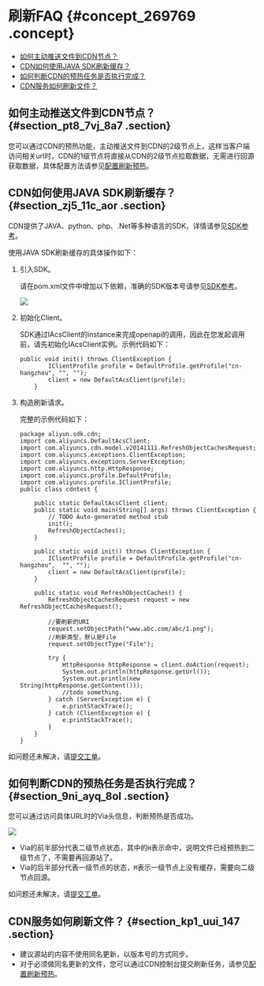 # 刷新FAQ {#concept_269769 .concept}

-   [如何主动推送文件到CDN节点？](#section_pt8_7vj_8a7)
-   [CDN如何使用JAVA SDK刷新缓存？](#section_zj5_11c_aor)
-   [如何判断CDN的预热任务是否执行完成？](#section_9ni_ayq_8ol)
-   [CDN服务如何刷新文件？](#section_kp1_uui_147)

## 如何主动推送文件到CDN节点？ {#section_pt8_7vj_8a7 .section}

您可以通过CDN的预热功能，主动推送文件到CDN的2级节点上，这样当客户端访问相关url时，CDN的1级节点将直接从CDN的2级节点拉取数据，无需进行回源获取数据，具体配置方法请参见[配置刷新预热](intl.zh-CN/服务管理/刷新预热/配置刷新和预热.md#)。

## CDN如何使用JAVA SDK刷新缓存？ {#section_zj5_11c_aor .section}

CDN提供了JAVA、python、php、.Net等多种语言的SDK，详情请参见[SDK参考](../intl.zh-CN/SDK参考/SDK参考.md#)。

使用JAVA SDK刷新缓存的具体操作如下：

1.  引入SDK。

    请在pom.xml文件中增加以下依赖，准确的SDK版本号请参见[SDK参考](../intl.zh-CN/SDK参考/SDK参考.md#)。

    ![](http://static-aliyun-doc.oss-cn-hangzhou.aliyuncs.com/assets/img/222601/156661531147741_zh-CN.png)

2.  初始化Client。

    SDK通过IAcsClient的instance来完成openapi的调用，因此在您发起调用前，请先初始化IAcsClient实例。示例代码如下：

    ``` {#codeblock_mpe_ect_hdq}
    public void init() throws ClientException {
            IClientProfile profile = DefaultProfile.getProfile("cn-hangzhou", "", "");
            client = new DefaultAcsClient(profile);
        }
    ```

3.  构造刷新请求。

    完整的示例代码如下：

    ``` {#codeblock_5x2_633_xfm}
    package aliyun.sdk.cdn;
    import com.aliyuncs.DefaultAcsClient;
    import com.aliyuncs.cdn.model.v20141111.RefreshObjectCachesRequest;
    import com.aliyuncs.exceptions.ClientException;
    import com.aliyuncs.exceptions.ServerException;
    import com.aliyuncs.http.HttpResponse;
    import com.aliyuncs.profile.DefaultProfile;
    import com.aliyuncs.profile.IClientProfile;
    public class cdntest {
    
        public static DefaultAcsClient client;
        public static void main(String[] args) throws ClientException {
            // TODO Auto-generated method stub
            init();
            RefreshObjectCaches();
        }
    
        public static void init() throws ClientException {
            IClientProfile profile = DefaultProfile.getProfile("cn-hangzhou",  "", "");
            client = new DefaultAcsClient(profile);
        }
    
        public static void RefreshObjectCaches() {
            RefreshObjectCachesRequest request = new RefreshObjectCachesRequest();
    
            //要刷新的URI
            request.setObjectPath("www.abc.com/abc/1.png");
            //刷新类型，默认是File
            request.setObjectType("File");
    
            try {
                HttpResponse httpResponse = client.doAction(request);
                System.out.println(httpResponse.getUrl());
                System.out.println(new String(httpResponse.getContent()));
                //todo something.
            } catch (ServerException e) {
                e.printStackTrace();
            } catch (ClientException e) {
                e.printStackTrace();
            }
        }
    }
    ```


如问题还未解决，请[提交工单](https://selfservice.console.aliyun.com/ticket/createIndex)。

## 如何判断CDN的预热任务是否执行完成？ {#section_9ni_ayq_8ol .section}

您可以通过访问具体URL时的Via头信息，判断预热是否成功。

![](http://static-aliyun-doc.oss-cn-hangzhou.aliyuncs.com/assets/img/222601/156661531147744_zh-CN.png)

-   Via的前半部分代表二级节点状态，其中的`H`表示命中，说明文件已经预热到二级节点了，不需要再回源站了。
-   Via的后半部分代表一级节点的状态，`M`表示一级节点上没有缓存，需要向二级节点回源。

如问题还未解决，请[提交工单](https://selfservice.console.aliyun.com/ticket/createIndex)。

## CDN服务如何刷新文件？ {#section_kp1_uui_147 .section}

-   建议源站的内容不使用同名更新，以版本号的方式同步。
-   对于必须做同名更新的文件，您可以通过CDN控制台提交刷新任务，请参见[配置刷新预热](intl.zh-CN/服务管理/刷新预热/配置刷新和预热.md#)。


